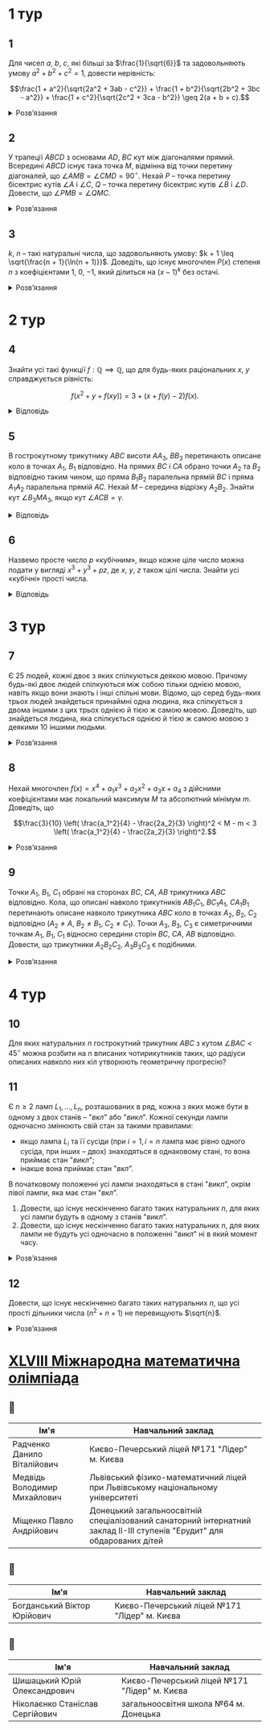 # 1 тур
## 1
Для чисел $a$, $b$, $c$, які більші за $\frac{1}{\sqrt{6}}$ та задовольняють умову $a^2 + b^2 + c^2 = 1$, довести нерівність:
```math
\frac{1 + a^2}{\sqrt{2a^2 + 3ab - c^2}} + \frac{1 + b^2}{\sqrt{2b^2 + 3bc - a^2}} + \frac{1 + c^2}{\sqrt{2c^2 + 3ca - b^2}} \geq 2(a + b + c).
```
<details><summary>Розв’язання</summary>

Нагадаємо нерівність, яка стверджується для усіх додатних чисел $x$, $y$:

```math
2x - y \leq \frac{x^2}{y} \tag{1}
```
Використовуючи цю нерівність:

```math
ab \leq \frac{a^2 + b^2}{2} \implies 2a^2 + 3ab - c^2 \leq 2a^2 + \frac{3}{2}(a^2 + b^2) - c^2 = \frac{1}{2}(7a^2 + 3b^2 - 2c^2) = \\
= \frac{1}{2}(2(4a^2 + 2b^2 + 2c^2) - (a^2 + b^2 + 6c^2)) \overset{(1)}{\leq} \frac{1}{2}  \frac{(4a^2 + 2b^2 + 2c^2)^2}{a^2 + b^2 + 6c^2} = \frac{2(1 + a^2)^2}{a^2 + b^2 + 6c^2} \implies \\
\frac{1 + a^2}{\sqrt{2a^2 + 3ab - c^2}} \geq \frac{1 + a^2}{\sqrt{\frac{2(1 + a^2)^2}{a^2+b^2+6c^2}}} = \frac{1}{\sqrt{2}} \sqrt{a^2 + b^2 + \underbrace{c^2 + \ldots + c^2}_6} = \\
= 2\sqrt{\frac{a^2 + b^2 + c^2 + \ldots + c^2}{8}} \geq 2 \cdot \frac{a + b + c + \ldots + c}{8} = \frac{a + b + 6c}{4}.
```
Циклічно переставимо змінні й одержимо, що ліва частина заданої нерівності не менше, ніж:
```math
\frac{a + b + 6c}{4} + \frac{a + 6b + c}{4} + \frac{6a + b + c}{4} = 2(a + b + c),
```
Що й треба було довести.
</details>

## 2
У трапеції $ABCD$ з основами $AD$, $BC$ кут між діагоналями прямий. Всередині $ABCD$ існує така точка $M$, відмінна від точки перетину діагоналей, що $\angle AMB = \angle CMD = 90^\circ$. Нехай $P$ – точка перетину бісектрис кутів $\angle A$ і $\angle C$, $Q$ – точка перетину бісектрис кутів $\angle B$ і $\angle D$. Довести, що $\angle PMB = \angle QMC$.

<details><summary>Розв’язання</summary>

Нехай $O$ - точка перетину діагоналей, $h = BB_1 = CC_1$ - висоти трапеції. Тоді $\varphi = \angle OAD = \angle B_1BD$. Точки $A$, $M$, $O$, $B$ - циклічні за умовою ($\angle AMB = \angle AOB = 90^\circ$), тому $\angle MAO = \angle MBO$ і $\angle OCM = \angle MDO$. Отже $\triangle AMC \sim \triangle BMD$, $\triangle BB_1D \sim \triangle CAC_1$, тому маємо такі рівності:
```math
\frac{AM}{BM} = \frac{AC}{BD} = \frac{CC_1}{B_1D} = \frac{BB_1}{B_1D} \implies \triangle AMB \sim \triangle BB_1D \text{ і } \varphi = \angle BAM = \angle CAD.
```
Отже $AP$ - бісектриса $\angle MAC$. Оскільки $\angle MCO = \angle OAD = \angle OCB$, то $CP$ - бісектриса $\angle MCA$, тому $P$ - інцентр $\triangle AMC$ і $\angle PMB =|\frac{1}{2}\angle AMC - \angle BMC|$. Аналогічно $\angle QMC =|\frac{1}{2}\angle BMD - \angle BMC|$, отже вони рівні, що й треба було довести.
</details>

## 3
$k$, $n$ – такі натуральні числа, що задовольняють умову: $k + 1 \leq \sqrt{\frac{n + 1}{\ln(n + 1)}}$. Доведіть, що існує многочлен $P(x)$ степеня $n$ з коефіцієнтами 1, 0, $-1$, який ділиться на $(x - 1)^k$ без остачі.

<details><summary>Розв’язання</summary>

Розглянемо множину $M = \{a_n x^n + a_{n-1} x^{n-1} + \ldots + a_1 x + a_0 \mid a_i \in \{0, 1\}, i = 0, 1, \ldots, n\}$.

Позначимо $\forall f \in M$ множину $\Psi(f) = (f(1), f'(1), \ldots, f^{(k-1)}(1))$. Множина $M$ має потужність (кількість елементів) $2^{n+1}$. Для кожної функції $f \in M$ вектор $\Psi(f)$ є цілою точкою в паралелепіпеді $\Pi = [0, 1] \times [0, n^2] \times \ldots \times [0, n^k]$. Цей паралелепіпед містить $(n+1)^\frac{k(k+1)}{2} < (n+1)^{\frac{(k+1)^2}{2}}$ цілу точку. З умови задачі $2^{n+1} > (n+1)^{\frac{(k+1)^2}{2}}$, тому існують такі $f_1 \neq f_2$ з множини $M$, що $\Psi(f_1) = \Psi(f_2)$. Покладемо $P(x) = f_1(x) - f_2(x)$. Зрозуміло, що його степінь не перевищує $n$, усі його коефіцієнти з множини $\{-1, 0, 1\}$, і $P(1) = P'(1) = \ldots = P^{(k-1)}(1) = 0$. Останнє означає, що $P(x) \mathop{\raisebox{-2pt}{\vdots}} (x-1)^k$. Якщо степінь многочлена $P(x)$ менша за $n$, то достатньо його домножити на $x$ в деякій степені.
</details>

# 2 тур
## 4
Знайти усі такі функції $f : \mathbb{Q} \implies \mathbb{Q}$, що для будь-яких раціональних $x$, $y$ справджується рівність:
```math
f(x^2 + y + f(xy)) = 3 + (x + f(y) - 2)f(x).
```
<details><summary>Відповідь</summary>

$f(x) = x + 1$
<details><summary>Розв’язання</summary>

Нехай $f(0) = w$. Підставимо по черзі $x = 0$ і $y = 0$:
```math
f(y + w) = 3 + w(f(y) - 2) \tag{1}
```
```math
f(x^2 + w) = 3 + (x + w - 2)f(x) \tag{2}
```
Підставимо в (1) $y = x^2$:
```math
f(x^2 + w) = 3 + w(f(x^2) - 2) \tag{3}
```
Розглянемо різницю (2)-(3):
```math
w(f(x^2) - 2) = (x + w - 2)f(x) \tag{4}
```
Ліва частина (4) є парною функцією, а тому й права частина рівності однакова для $x = \pm w$: $(w + w - 2)f(w) = (-w + w - 2)f(-w)$ або
```math
f(-w) = (1 - w)f(w) \tag{5}
```
Підставимо в (1) $y = w$:
```math
w = 3 + w(f(-w) - 2) \tag{6},
```
далі в (6) підставимо вираз $f(-w)$ з (5):
```math
w = 3 + w((1 - w)f(w) - 2) \tag{7}
```
В (2) підставивши $x = 0$, одержимо $f(w) = 3 + w(w - 2)$, останнє підставимо в (7): $w = 3 + w((1 - w)(3 + w(w - 2)) - 2)$ - рівняння для знаходження $w$, після перетворень воно набуває такого вигляду: $w^4 -  3w^3 + 5w^2 - 3 = 0$. Останнє рівняння має єдиний раціональний корінь $w = 1$. З урахуванням цього перепишемо співвідношення (1) і (4):
```math
f(y + 1) = 1 + f(y) \tag{1.1}
```
```math
f(x^2) -2 = (x-1)f(x) \tag{4.1}
```
В останній рівності підставимо $(-x)$ і прирівняємо ліві частини: $(x-1)f(x) = (-x-1)f(-x) \implies$ при $x \neq -1$
```math
f(-x) = \frac{1-x}{1 + x}f(x) \tag{8}
```
В (8) замінимо $x$ на $(x+1)$, тоді при $x \ne 2$:
```math
f(-x-1) = \frac{-x}{2 + x}f(x+1) \tag{9}
```
З рівності (1.1) маємо: $f(-x) = 1 + f(-x - 1) \implies f(-x - 1) = f(-x) - 1$. Тоді підставимо це в (9):
```math
f(-x-1) = f(-x) - 1 = \frac{-x}{2 + x}f(x+1) = \frac{-x}{2 + x}(f(x)+1) \implies f(-x) = 1 + \frac{-x}{2+x}(f(x) + 1) \overset{(8)}{=} \frac{1-x}{1+x}f(x),
```
при $x \ne -1, -2$. Останнє є рівнянням для f(x). Після перетворень знаходимо, що $f(x)=x+1$. Із співвідношення (1.1) переконаємось, що воно справджується також і для $x=-1, -2$. Остаточною перевіркою, підставляючи цей розв’язок $f(x) = x+1$  у початкове рівняння, пересвідчуємось, що це і є шуканим розв’язком.
</details></details>

## 5
В гострокутному трикутнику $ABC$ висоти $AA_3$, $BB_3$ перетинають описане коло в точках $A_1$, $B_1$ відповідно. На прямих $BC$ і $CA$ обрано точки $A_2$ та $B_2$ відповідно таким чином, що пряма $B_1B_2$ паралельна прямій $BC$ і пряма $A_1A_2$ паралельна прямій $AC$. Нехай $M$ – середина відрізку $A_2B_2$. Знайти кут $\angle B_3MA_3$, якщо кут $\angle ACB = \gamma$.
<details><summary>Відповідь</summary>

$2\gamma$
<details><summary>Розв’язання</summary>

Позначимо сторони та кути трикутника $ABC$ через $a$, $b$, $c$ і $\alpha$, $\beta$, $\gamma$, радіус описаного кола – $R$. Проведемо відрізки $A_1C$, $CB_1$, а також виберемо на стороні $AC$ точку $K$ таким чином, щоб відрізок $A_2K \parallel A_1C$. Доведемо, що $B_2B_3 = KB_3$.

За умовами задачі легко знайти: $\angle CA_2A_1 = \angle CB_2B_1 = \gamma$, $\angle CB_1B = \alpha$, $\angle AA_1C = \beta$. Обчислимо потрібні нам відрізки: $CB_3 = a \cos \gamma = 2R \sin \alpha \cos \gamma$, $B_1B_3 = B_3C \cdot \ctg \alpha = 2R \cos \alpha \cos \gamma$, $B_2B_3 = B_1B_3 \cdot \ctg \gamma = 2R \cos \alpha \cos \gamma \cdot \ctg^2 \gamma$, $CB_2 = a \cos \gamma (1 + \ctg^2 \gamma \cdot \ctg \alpha) = 2R \ctg \gamma \cos(\gamma - \alpha)$, аналогічно $CA_2 = 2R \cdot \ctg \gamma \cos(\gamma - \beta)$. $\angle CA_2K = \frac{\pi}{2} - \beta$, $\angle CKA_2 = \frac{\pi}{2} - \gamma + \beta$. За теоремою синусів для $\triangle CKA_2$:
```math
\frac{A_2C}{\sin(\frac{\pi}{2} - \gamma + \beta)} = \frac{CK}{\sin(\frac{\pi}{2} - \beta)} \implies CK = A_2C \frac{\cos \beta}{\cos(\gamma - \beta)} = 2R \cos \beta \cdot \ctg \gamma.
```
Тоді $KB_2 = CB_2 - CK = 2R \cdot \ctg \gamma (\cos(\gamma - \alpha) - \cos \beta)$, $KB_3 = CB_3 - CK = 2R \sin \alpha \cos \gamma - 2R \cos \beta \cdot \ctg \gamma = 2R \cdot \ctg \gamma (\sin \alpha \sin \gamma - \cos \beta)$, оскільки $\sin \gamma \sin \alpha - \cos \beta = \frac{1}{2} \cos (\gamma - \alpha) - \frac{1}{2} \cos(\gamma + \alpha) - \cos\beta = \frac{1}{2} \cos (\gamma - \alpha) - \frac{1}{2} \cos (\pi - \beta) - \cos\beta = \frac{1}{2} (\cos (\gamma - \alpha) - \cos \beta)$, то $KB_3 = \frac{1}{2} B_2B_3$, то $B_2B_3 = KB_3$. Таким чином, $MB_3$ – середня лінія $\triangle B_2A_2K$, а тому $MB_3 \parallel A_1C$.

Повністю аналогічно доводиться, що $MA_3 \parallel B_1C$, а тому $\angle A_3MB_3 = \angle A_1CB_1 = 2\gamma$.
</details></details>

## 6
Назвемо просте число $p$ «кубічним», якщо кожне ціле число можна подати у вигляді $x^3 + y^3 + pz$, де $x$, $y$, $z$ також цілі числа. Знайти усі «кубічні» прості числа.
<details><summary>Відповідь</summary>

Усі прості числа, окрім $p=7$.
<details><summary>Розв’язання</summary>

Нехай $p$ — фіксоване "**некубічне**" число, це означає, що існують числа $\alpha \in \mathbb{Z} : \alpha \neq x^3 + y^3 \pmod p$. Назвемо усі лишки (вичети) з такою властивістю "**поганими**", а решту — "**гарними**". Нехай $m$ — кількість ненульових лишків $a$ таких, що $a \equiv x^3 \pmod{p}$, тоді $m \geq \frac{p-1}{3}$. Справді, якщо $x^3 \equiv a^3 \pmod{p}$ для різних $a \neq x$, то $(x - a)(x^2 - ax + a^2) \equiv 0 \pmod{p}$ або $(x^2-ax+a^2) \equiv 0 \pmod{p}$. Останнє рівняння має не більше двох коренів у системі лишків, тобто для $a$ є більше трьох подань $a \equiv x^3 \pmod{p}$. Тому серед $1^3, 2^3, \ldots, (p-1)^3$ є принаймні $\frac{p-1}{3}$ різних.

Оскільки, якщо $\alpha$ — погане (гарне), то й $\alpha n^3 \pmod{p}$ при $n \not \equiv 0 \pmod{p}$ також погане (гарне) (якщо $\alpha \equiv x^3 + y^3$, то $n^3 \alpha \equiv (xn)^3 + (yn)^3$). Тому, якщо $\alpha$ — погане, то $\alpha \cdot 1^3, \alpha \cdot 2^3, \ldots, \alpha \cdot (p-1)^3$ — погані, тобто поганих лишків не менше, ніж $m \geq \frac{p-1}{3}$.

Для лишка $a$ покладемо:
```math
\left( \frac{a}{p} \right) = 
\begin{cases} 
0, & a \equiv 0 \pmod{p} \\
1, & a \not\equiv 0 \pmod{p}, a \equiv x^2 \pmod{p} \\
-1, & \text{\it{усіх інших випадках}}
\end{cases}
```
де $\left( \frac{\bullet}{p} \right)$ - символ Лежандра.

Декілька простих властивостей.

1. $\left( \frac{ab}{p} \right) = \left( \frac{a}{p} \right) \left( \frac{b}{p} \right)$,
2. якщо $\left( \frac{a}{p} \right) = 1$, то $a$ називається квадратичним лишком і лишків та нелишків рівна кількість: $\frac{p-1}{2}$.

**Лема**. Нехай $\alpha_1, \alpha_2 \in \{ \pm 1 \}$, $a \not\equiv 0 \pmod{p}$, $b \equiv 0 \pmod{p}$, тоді кількість розв'язків системи
```math
\begin{cases}
\left( \frac{x}{p} \right) = \alpha_1 \\
\left( \frac{ak+b}{p} \right) = \alpha_2 
\end{cases}
```
не перевищує $\frac{p+3}{4}$.
<details><summary>Доведення</summary>

Якщо $k \neq 0$, то існує єдине $k^{-1}$: $k \cdot k^{-1} \equiv 1 \pmod{p}$ – очевидно. З властивості маємо $\left( \frac{ak+b}{p} \right) = \left( \frac{a}{p} \right) \left( \frac{x+ba^-1}{p} \right)$, а, тому система еквівалентна $\begin{cases} \left( \frac{x}{p} \right) = \alpha_1 \\ \left( \frac{x+ba^-1}{p} \right) = \alpha_2 \left( \frac{a}{p} \right) \end{cases}$. Розглянемо суму $A = \sum_{j=0}^{p-1} \left( \left(\frac{j}{p}\right) + \alpha_1 \right)\left(\left( \frac{j+b}{p}\right) + \alpha_2 \right)$, кожний доданок рівний $4\alpha_1 \alpha_2$, якщо $j$ – розв'язок системи і нуль в усіх інших випадках, окрім $j = 0$ (тоді $\alpha_1 \left(\left(\frac{b}{p}\right) + \alpha_2\right)$) і $j=p-b$ (тоді $\alpha_2 \left(\alpha_1 + \left(\frac{-b}{p}\right) \right)$), тобто
```math
A = 4 \alpha_1 \alpha_2 n + \alpha_1 \left( \left( \frac{b}{p} \right) + \alpha_2 \right) + \alpha_2 \left(\left( \frac{-b}{p}\right) + \alpha_1 \right).
```
З іншого боку $A = \sum_{j=0}^{p-1} \left( \frac{j}{p} \right) \left( \frac{j+b}{p} \right) + \alpha_1 \sum_{j=0}^{p-1} \left( \frac{j+b}{p} \right) + \alpha_2 \sum_{j=0}^{p-1} \left( \frac{j}{p} \right) + p\alpha_1 \alpha_2$. Але за властивістю
1. $\sum_{j=0}^{p-1} \left( \frac{j}{p} \right) = \sum_{j=0}^{p-1} \left( \frac{j+b}{p} \right) = 0$,
2. $\sum_{j=0}^{p-1} \left( \frac{j}{p} \right)\left( \frac{j+b}{p} \right) = \sum_{j=0}^{p-1} \left( \frac{j^2+jb}{p} \right) = \sum_{j=1}^{p-1} \left( \frac{j^2+jb}{p} \right) = \sum_{j=1}^{p-1} \left( \frac{(j^{-1})^2}{p} \right) \left( \frac{j^2+jb}{p} \right) = \sum_{j=1}^{p-1} \left( \frac{1+bj^{-1}}{p} \right)$

якщо $j$ пробігає значення $1,\ldots,p-1$, то $j^{-1}$ пробігає значення $1,\ldots,p-1$, і $1 + bj^{-1}$ пробігає значення $0, 2,\ldots, p-1$ тобто $\sum_{i=1}^{p-1} \left( \frac{i}{p} \right) - \left( \frac{1}{p} \right) = -1$, з урахуванням 2., і того, що $\left|\left( \frac{k}{p} \right)\right|\leq 1$ одержимо потрібне. $\blacksquare$
</details>

Нехай $X$ – множина поганих лишків, якщо $m \in X$, то $6^{-1}(m-2)$ і $(-6)^{-1}(m+2)$ – квадратні нелишки. (Тут і далі ми вважаємо, що $p > 3$, випадок $p = 2, 3$ перевіряємо безпосередньо і знаходимо, що ці числа кубічні). Дійсно, якщо $6^{-1}(m-2) \equiv x^2$, то $m \equiv 6x^2 + 2 = (x+1)^3 + (1-x)^3$ – суперечність, так само, якщо $(-6)^{-1}(m+2) \equiv x^2$, то $\equiv = -2 -6x^2 = (x-1)^3 + (-1-x)^3$ – суперечність.

Нехай $Y = \{6^{-1}(a-2)|a \in X\}$, тоді усі елементи з $Y$ нелишки, і якщо $y \in Y$, то $(-y + 4 \cdot 6^{-1})$ також нелишок (якщо $y \in Y$, то $y \equiv 6^{-1}(a-2)$, і $(-y + 4 \cdot 6^{-1}) \equiv  (-6)^{-1}(a+2)$ також нелишок). Таким чином усі з $Y$ розв'язки системи з $a = -1$ і $b = 4 \cdot 6^{-1} \not\equiv 0$, тобто $|Y|=|X|\leq \frac{p+3}{4}$, але раніше ми показали, що $|X|\geq \frac{p-1}{3}$, тобто $\frac{p-1}{3}\leq \frac{p+3}{4}$. Усі прості до 13 перевіряємо безпосередньо, тільки $p=7$ не кубічне.
</details></details>

# 3 тур
## 7
Є 25 людей, кожні двоє з яких спілкуються деякою мовою. Причому будь-які двоє людей спілкуються між собою тільки однією мовою, навіть якщо вони знають і інші спільні мови. Відомо, що серед будь-яких трьох людей знайдеться принаймні одна людина, яка спілкується з двома іншими з цих трьох однією й тією ж самою мовою. Доведіть, що знайдеться людина, яка спілкується однією й тією ж самою мовою з деякими 10 іншими людьми.
<details><summary>Розв’язання</summary>

Позначимо людей вершинами графа. Кожній мові поставимо у відповідність деякий свій колір і цим кольором з’єднаємо пари людей, які спілкуються між собою саме цією мовою. Для нашого графу виконується умова, що серед будь-яких трьох вершин знайдеться принаймні дві пари (вони, звісно, мають спільну вершину), які сполучені ребрами одного й того самого кольору. Цю умову будемо називати _умовою рівнобедреності_.

Будемо називати наш граф _зв’язним за даним кольором_, якщо він залишиться зв’язним, коли залишити у ньому тільки ребра цього кольору. Доведемо, що граф, який містить більше однієї вершини та задовольняє умову рівнобедреності, не може бути зв’язним більше, ніж за двома кольорами. Використаємо індукцію за кількістю вершин графа.


<details><summary>Доведення</summary>

_База індукції_. Граф з двома вершинами є зв’язним лише за одним кольором.

_Крок індукції_.Нехай для графа з $k$ ($k \geq 2$) вершинами твердження вірне. Припустимо, що існує граф з $k + 1$ вершиною, який задовольняє умову рівнобедреності і є зв’язним принаймні за трьома кольорами, які ми позначимо через $X$, $Y$, $Z$. Розглянемо граф, який отримується з даного вилученням деякої вершини $W$ та прилеглих до неї ребер. Він теж задовольняє умову рівнобедреності, тому за припущенням індукції цей граф не є зв’язним за одним з трьох вищезгаданих кольорів. Саме цей колір позначимо через $Z$. У вищерозглянутому графі залишимо лише ребра кольору $Z$ і позначимо отриманий граф через $G_k$.

Нехай $A_1,A_2,\dots,A_m$ – зв’язні компоненти у графі $G_k$, в якому залишили тільки ребра кольору $Z$. За вибором кольору $Z$, маємо, що $m \geq 1$. Покажемо, що для будь-яких двох компонент $A_i$ та $A_j$ ($i \neq j$) існує пари вершин, одна з яких належить $A_i$, а друга – $A_j$, з’єднані ребрами одного й того самого кольору. Нехай вершини $K, L \in A_i$, а вершини $M,N \in A_j$. Через $(XY)$ будемо позначати колір ребра, яке сполучає вершини $X$ та $Y$. Достатньо довести, що для будь-яких вершин $K,L \in A_i$ та $M,N \in A_j$ виконується умова $(KM) = (LN)$.

За побудовою $A_i$ та $A_j$, знайдуться послідовності вершин: $\{K_0 = K, K_1, \ldots, K_p = L\}$, $\{M_0 = M,M_1,\ldots,M_q = N\}$ для яких 
```math
(K_0 K_1) = (K_1 K_2) = \ldots = (K_{p-1} K_p) = (M_0 M_1) = (M_1 M_2) = \ldots = (M_{q-1} M_q) = Z.
```
(Подальші міркування будуть залишатися вірними, навіть якщо $p$ або $q$ дорівнює нулю, тому ці випадки можна окремо не розглядати). Для будь-якого натурального $i \in \{0, 1, \ldots, p-1\}$, за умовою рівнобедреності, серед кольорів $(K_i K_{i+1})$, $(K_i M)$ та $(K_{i+1} M)$ знайдуться два однакових. Але, оскільки $K_i$ та $K_{i+1}$ містяться у різних компонентах зв’язності графа $G_k$, кольори $(K_i M)$ та $(K_{i+1} M)$ не можуть дорівнювати $Z$. На відміну від них, $(K_i K_{i+1}) = Z$. Отже, рівними можуть бути лише кольори $(K_i M)$ та $(K_i M)$. З цього витікає $(KM) = (K_0 M) = (K_1 M) = \ldots = (K_p M) = (LM)$. Аналогічно доводиться $(LM) = (LN)$. Отже, для довільних вершин $K, L \in A_i$ та $M, N \in A_j$ доведено $(KM) = (LM) = (LN)$.

Згідно з вищевдоведеним, через $[A_i, A_{i+1}] (i \neq j)$ можна позначити той єдиний колір, який мають ребра, що сполучають пари вершин, одна з яких належить $A_i$, а друга – $A_j$.

Оскільки ми припустили, що наш граф з $k + 1$ вершиною є зв’язним за кольорами $X$, $Y$, $Z$, то з вершини $W$ має виходити ребро кольору $X$, ребро кольору $Y$, та до кожної компоненти серед $A_1, A_2, \dots, A_m$ — ребро кольору $Z$.

Нехай $R$, $S$ — такі вершини, для яких $(WR) = X$, $(WS) = Y$. Нехай $R \in A_r$, $S \in A_s$. Для будь-якої компоненти $A_t \neq A_r$, буде виконуватися $[A_t, A_r] = X$. Дійсно, нехай $T$ — вершина у $A_t$, для якої $(WT) = Z$. За умовою рівнобедреності, серед кольорів $(WT)$, $(WR)$, $(RT)$ знайдуться два однакових. Але $(WR) = X \neq Z = (WT)$ та $(RT) = [A_t, A_r] \neq Z = (WT)$, тому $(RT) = (WR) = X$. А звідси: $[A_t, A_r] = (RT) = X$. Аналогічно доводиться, що будь-якій компоненті $A_t$, відмінній від $A_s$, буде виконуватися $[A_t, A_s] = Y$.

Але тоді, якщо $r \neq s$, то для $t = s$ маємо $[A_s, A_r] = X$, а для $t = r$ маємо $[A_r, A_s] = Y$. Але цього не може бути, бо $[A_r, A_s] = [A_s, A_r]$. Якщо ж $r = s$, то з умови $m \geq 2$ отримуємо, що існує $t$, відмінне від $r$ та $s$. А тоді повинно бути $[A_t, A_r] = X$, та $[A_t, A_s] = Y$, що неможливо внаслідок $[A_r, A_s] = [A_s, A_r]$.

Твердження індукцією доведено. $\blacksquare$
</details>

Нехай у нашому графі є ребра не менше, ніж трьох кольорів. У протилежному випадку кожна вершина графа з'єднана деяким одним кольором принаймні з 12 іншими. Отже, існує колір, який представлений у графі та за яким граф не є зв'язним.

Нехай є хоча б два кольори (серед представлених), за яким граф не є зв'язним. Позначимо їх $Y$ та $Z$. Розглянемо всі зв'язані компоненти відносно ребер кольору $Y$, які позначимо як $B_1, B_2, \dots, B_g$. Доведемо, що якщо перефарбувати усі ребра кольору $Y$ у колір $Z$, то граф не стане зв'язним за кольором $Z$.

Якщо для деякої компоненти $B_n$ не існує такої іншої компоненти $B_t$, для якої $[B_r, B_t] = Z$, то і при перефарбуванні $B_r$ не буде зв'язана ребрами кольору $Z$ з іншими вершинами графа. Нехай тепер для кожної компоненти $B_r$ знайдеться потрібна $B_t$. Тоді якщо вершини $U$ та $V$ з'єднані ребром кольору $Y$, то вони належать одній компоненті зв'язності за кольором $Y$. Нехай є компонента $B_s$. Тоді за вибором випадку для неї знайдеться компонента $A_t$, для якої $[B_r, B_s] = Z$. Нехай вершина $W$ належить $B_t$. Тоді $(UW) = (WV) = [B_s, B_t] = Z$. А отже всі пари вершин, які можна з'єднати ланцюжком з ребер кольору $Y$ або $Z$, можна з'єднати і ланцюжком з ребер тільки кольору $Z$, замінюючи ребра кольору $Y$ на пари послідовних ребер кольору $Z$ вищезгаданим способом. Отже, якщо граф стане зв'язним за кольором $Z$ після перефарбування, то має бути зв'язним і до перефарбування, чого немає.

Також помітимо, що при перефарбуванні умова рівнобедреності зберігається, оскільки однакові ребра залишаються однаковими. Тому перефарбування можна продовжувати, поки не залишиться тільки один колір, за яким граф не буде зв'язним.

Нехай залишився лише один колір $D$, за яким граф не є зв'язним. Нехай $C_1, C_2, \dots, C_h$ - компоненти зв'язності відносно кольору $D$. Оскільки за всіма іншими кольорами граф є зв'язним, то таких кольорів не більше двох.

Якщо $h \geq 5$, то розглянемо найменшу кількість таких компонент. Тоді кожна вершина з'єднана не менше, ніж з 20 вершинами за допомогою ребер не більше, ніж двох кольорів. Отже знайдеться колір, яким вершина з'єднана не менш, ніж з 10 іншими. Якщо $h < 5$, то твердження доводиться невеликим перефарбуванням відразу для значень $[C_i, C_j]$ ($i \neq j$).

Причому для будь-якого $h$ доведено, що потрібний колір знайдеться серед тих кольорів, за якими вершина з'єднана не менш, ніж з 10 іншими вершинами ребра, отже потрібний колір і тоді знайдеться серед тих кольорів, тобто для початкового графа.
</details>

## 8
Нехай многочлен $f(x) = x^4 + a_1 x^3 + a_2 x^2 + a_3 x + a_4$ з дійсними коефіцієнтами має локальний максимум $M$ та абсолютний мінімум $m$. Доведіть, що
```math
\frac{3}{10} \left( \frac{a_1^2}{4} - \frac{2a_2}{3} \right)^2 < M - m < 3 \left( \frac{a_1^2}{4} - \frac{2a_2}{3} \right)^2.
```
<details><summary>Розв’язання</summary>

Нехай $f(a) = m_1, f(b) = m_2, a < b$ – точки локального мінімуму. $f(c) = M, a < c < b$ – точка локального максимуму.

Спочатку знайдемо найбільше та найменше значення функції $M - m$ в залежності від фіксованого $d = b - a$. Паралельний перенос не змінює різницю $M - m$, тому ми можемо припустити, без обмеження загальності, $a = m_1 = 0, b = d$. З припущення легко отримати вигляд похідної його полінома та й самого полінома: $f'(x) = 4x(x - c)(x - d)$, $f(x) = x^4 - \frac{4}{3}(c + d)x^3 + 2cdx^2$. Тоді $f(c) = -\frac{1}{3}c^4 + \frac{2}{3}c^3d$ є локальним максимумом, і $f(d) = -\frac{1}{3}d^4 + \frac{2}{3}d^3c, f(0) = 0$ – два локальних максимуми. 

Стандартне дослідження показує, що вираз $\Delta_1 = f(c) - f(0)$ зростає, а вираз $\Delta_2 = f(c) - f(d)$ спадає при зростанні параметра $c$ в межах від 0 до $d$. Тому $\Delta_1 = f(c) - f(0)$ досягає найбільшого значення при $c = d$ і $\Delta_2 = f(c) - f(d)$ досягає найбільшого значення при $c = 0$. В обох випадках це значення дорівнює $\frac{1}{3}d^4$, якщо $c = \frac{1}{2}d, f(c) = \frac{1}{16}d^4$ і $f(0) = f(d) = 0, \Delta_1 = \Delta_2 = \frac{1}{16}d^4$ – це найменше можливе значення різниці $M - m$, бо в іншому випадку або $\Delta_1$, або $\Delta_2$ більші за $\frac{1}{16}d^4$. Отже ми довели, що
```math
\frac{1}{16}d^4 \leq M - m \leq \frac{1}{3}d^4. \tag{1}
```
Оцінимо значення $d$. Це є відстань між найвіддаленішими коренями полінома $f'(x) = 4x^3 + 3a_1x^2 + 2a_2x + a_3$, при умові, що цей поліном має три різних корені. Нехай $D$ – це відстань між точками екстремумів цього полінома. Вона дорівнює відстані між коренями полінома $f''(x) = 12x^2 + 6a_1x + 2a_2$, тому
```math
D = \sqrt{\frac{1}{4}a_1^2 - \frac{2}{3}a_2}. \tag{2}
```
Відмітимо, що $\frac{1}{4}a_1^2 - \frac{2}{3}a_2 > 0$, бо в протилежному випадку поліном $f(x)$ не може мати локальний максимум. Графік полінома $g(x) = 4x^3 - 3D^2x$ можна отримати паралельним переносом графіка полінома $f'(x) = 4x^3 + 3a_1x^2 + 2a_2x + a_3$, бо $g(x)$ має ту ж саму відстань $D$ між екстремумами і той самий старший коефіцієнт 4. Відстань між найвіддаленішими коренями рівняння $g(x) = c$ спадає при зростанні модуля $c$ доти, поки рівняння має 3 різні корені. Максимальна відстань є $\sqrt{3}D$ і досягається при $c = 0$, найменша відстань складає $\frac{3}{2}D$ і досягається при $c = \pm D^3$. А це й означає, що $f'(x) = 4x^3 + 3a_1x^2 + 2a_2x + a_3$ має три дійсних корені, коли відстань між найвіддаленішими з них задовольняє нерівності: $\frac{3}{2} < D \leq \sqrt[3]{D}$. З співвідношень (1) і (2) отримуємо остаточно:
```math
\frac{3}{10} \left( \frac{1}{4}a_1^2 - \frac{2}{3}a_2 \right)^2 < \frac{81}{256} \left( \frac{1}{4}a_1^2 - \frac{2}{3}a_2 \right)^2 < M - m < 3 \left( \frac{1}{4}a_1^2 - \frac{2}{3}a_2 \right)^2.
```
</details>

## 9
Точки $A_1$, $B_1$, $C_1$ обрані на сторонах $BC$, $CA$, $AB$ трикутника $ABC$ відповідно. Кола, що описані навколо трикутників $AB_1C_1$, $BC_1A_1$, $CA_1B_1$ перетинають описане навколо трикутника $ABC$ коло в точках $A_2$, $B_2$, $C_2$ відповідно ($A_2 \neq A$, $B_2 \neq B_1$, $C_2 \neq C_1$). Точки $A_3$, $B_3$, $C_3$ є симетричними точкам $A_1$, $B_1$, $C_1$ відносно середини сторін $BC$, $CA$, $AB$ відповідно. Довести, що трикутники $A_2B_2C_2$, $A_3B_3C_3$ є подібними.

<details><summary>Розв’язання</summary>

Ми будемо розв’язувати задачу за допомогою орієнтованих кутів між прямими. Для двох прямих ліній $l$, $m$ на площині через $\angle(l, m)$ позначимо кут проти руху годинникової стрілки, який перетворює лінію $l$ в пряму, яка паралельна прямій $m$. Це є число зі знаком, величини, що відрізняються на число кратне $\pi$ рівні, так що
```math
\angle(l, m) = -\angle(m, l), \angle(l, m) + \angle(m, n) = \angle(l, n).
```
Якщо пряма $l = KL$, $m = MN$, будемо записувати $\angle(KL, MN)$ замість $\angle(l, m)$, букви $K$, $L$ вільні міняються, так само, як і $M$, $N$.

Нагадаємо аналог класичної теореми про циклічний чотирикутник: якщо $K$, $L$, $M$, $N$ – чотири неколіенарні точки на площині, то $K$, $L$, $M$, $N$ – циклічні (лежать на одному колі) тоді і тільки тоді, коли
```math
\angle(KM, LM) = \angle(KN, LN). \tag{1}
```
Якщо точно зробити рисунок, то бачимо, що три кола $(AB_1C_1)$, $(A_1BC_1)$, $(A_1B_1C)$ мають спільну точку. Нехай $(AB_1C_1)$ і $(A_1BC_1)$ перетинаються в точках $C_1$ і $P$. Тоді згідно (1): $\angle (PA_1, CA_1) = \angle (PA_1, BA_1) = \angle (PC_1, BC_1) = \angle (PC_1, AC_1) = \angle (PB_1, AB_1) = \angle (PB_1, CB_1)$. Позначимо цей кут $\varphi$.

З наведених рівностей між кутами бачимо, що точки $A_1$, $B_1$, $P$, $C$ – циклічні. Таким чином точка $P$ – спільна для трьох наведених кіл.

З основної властивості (1) далі без детального розписування ми одержимо таке.
```math
\varphi = \angle (PA_1, BC) = \angle (PB_1, CA) = \angle (PC_1, AB). \tag{2}
```
Нехай прямі $A_2P$, $B_2P$, $C_2P$ перетинають коло $(ABC)$ в точках $A_4$, $B_4$, $C_4$ відповідно. Тоді $\angle(A_4A_2, AA_2) = \angle(PA_2, AA_2) = \angle(PC_1, AC_1) = \angle(PC_1, AB) = \varphi$ ми бачимо, що пряма $AA_2$ є образом прямої $A_2A_4$ при обертанні навколо $A_2$ на кут $\varphi$. Таким чином точка $A$ є образом точки $A_4$ при обертанні на кут $2\varphi$ навколо точки $O$ – центр кола $(ABC)$. Аналогічне обертання ставить у відповідність $B_4$ до $B$ і $C_4$ до $C$. Тобто трикутник $ABC$ є образом трикутника $A_4B_4C_4$ при цьому відображенні. Таким чином:
```math
\angle(A_4B_4, AB) = \angle(B_4C_4, BC) = \angle(C_4A_4, CA) = 2\varphi. \tag{3}
```
Оскільки обертання на $2\varphi$ навколо $O$ переводить точку $B_4$ в $B$ ми маємо $\angle(AB_4, AB) = \varphi$. Відповідно до (2) маємо:
$\angle (AB_4, PC_1) = \angle (AB_4, AB) + \angle (AB, PC_1) = \varphi + (-\varphi) = 0$, що означає паралельність $AB_4 \parallel PC_1$.

Нехай $C_5 = PC_1 \cap A_4B_4$, аналогічно задаються й точки $A_5$, $B_5$. Так $AB_4 \parallel C_1C_5$, додаючи сюди (2) та (3) маємо:
```math
\angle (A_4B_4, PC_1) = \angle (A_4B_4, AB) + \angle (AB, PC_1) = 2\varphi + (-\varphi) = \varphi. \tag{4}
```
Тобто $\angle (B_4C_5, C_5C_1) = \varphi \implies \angle (C_5C_1, C_1A) = \angle (PC_1, AB) = \varphi$ (дивись (2)), тому чотирикутник $AB_4C_5C_1$ є рівнобічною трапецією з $AC_1 = B_4C_5$.

Міняючи місцями точки $A$ і $B$, ми одержимо, що $BC_1 = A_4C_5$. І, оскільки, $AC_1 + BC_1 = AB = A_4B_4$, звідки витікає, що точка $C_5$ лежить на відрізку $A_4B_4$ та ділить його на відрізки $A_4C_5$ та $B_4C_5$, при цьому $A_4C_5 = BC_1 = AC_3$, $B_4C_5 = AC_1 = BC_3$. Іншими словами, обертання, що задає відображення перетворення $\triangle A_4B_4C_4$ в $\triangle ABC$ переводить $C_5$ в $C_3$. Аналогічно відображаються $A_5$ в $A_3$ та $B_5$ в $B_3$. Таким чином трикутники $A_3B_3C_3$ та $A_5B_5C_5$ – рівні. Залишається показати, що вони подібні до трикутника $A_2B_2C_2$.

Прямі $B_4C_5$, $PC_5$ співпадають відповідно з прямими $A_4B_4$, $PC_1$, з (4) маємо: $\angle (B_4C_5, PC_5) = \varphi$.

Аналогічно (циклічно перестановкою) одержимо, що $\varphi = \angle (B_4A_5, PA_5) = \varphi$. Ці співвідношення доводять, що точки $P$, $B_4$, $C_5$, $A_5$. Аналогічно, циклічними є такі четвірки точок $P$, $C_4$, $A_5$, $B_5$ та $P$, $A_4$, $B_5$, $C_5$. Звідси маємо:
```math
\angle (A_5C_5, C_5B_5) = \angle (A_5B_5, PB_5) + \angle (PB_5, C_5B_5) = \angle (A_5C_4, PC_4) + \angle (PA_4, C_5A_4). \tag{5}
```
З іншого боку, точки $A_2$, $B_2$, $C_2$, $A_4$, $B_4$, $C_4$ лежать на колі $(ABC)$, тому ми маємо:
```math
\angle (A_2B_2, C_2B_2) = \angle (A_2B_2, B_4B_2) + \angle (B_4B_2, C_2B_2) = \angle (A_2A_4, B_4A_4) + \angle (B_4C_4, C_2C_4). \tag{6}
```

Але прямі $A_2A_4$, $B_4A_4$, $B_4C_4$, $C_4C_2$ співпадають відповідно з прямими $PA_4$, $C_5A_4$, $A_5C_4$, $PC_4$. Суми правих частин рівностей (5) та (6) однакові, тому рівні і їх ліві частини, тому $\angle (A_5B_5, C_5B_5) = \angle (A_2B_2, C_2B_2)$, аналогічно $\angle (B_5C_5, A_5C_5) = \angle (B_2C_2, A_2C_2)$ і $\angle (C_5A_5, B_5A_5) = \angle (C_2A_2, B_2A_2)$. Це означає, що відповідні кути у трикутників $A_5B_5C_5$ та $A_2B_2C_2$ рівні, що й означає їх подібність.

_**Зауваження 1.**_ Спроби розв’язати цю задачу методами класичної геометрії, які не спираються на орієнтовні кути, натрапляють на складнощі, які пов’язані з тим, що повне розв’язання цієї задачі вимагає перегляду багатьох випадків. Розташування важливих точок можливе багатьма варіантами. Кути, що були рівними в одному випадку стануть доповнюючими ми в іншому.

_**Зауваження 2.**_ Той факт, що кола $(AB_1C_1)$, $(A_1BC_1)$, $(A_1B_1C)$ мають спільну точку не потребує доведення, оскільки це відома теорема Мікельса (Miquel’s theorem).
</details>

# 4 тур
## 10
Для яких натуральних $n$ гострокутний трикутник $ABC$ з кутом $\angle BAC < 45^\circ$ можна розбити на $n$ вписаних чотирикутників таких, що радіуси описаних навколо них кіл утворюють геометричну прогресію?

## 11
Є $n \geq 2$ ламп $L_1, \ldots, L_n$, розташованих в ряд, кожна з яких може бути в одному з двох станів – "*вкл*" або "*викл*". Кожної секунди лампи одночасно змінюють свій стан за такими правилами:
- якщо лампа $L_i$ та її сусіди (при $i = 1, i = n$ лампа має рівно одного сусіда, при інших – двох) знаходяться в однаковому стані, то вона приймає стан "*викл*";
- інакше вона приймає стан "*вкл*".

В початковому положенні усі лампи знаходяться в стані "*викл*", окрім лівої лампи, яка має стан "*вкл*".
1. Довести, що існує нескінченно багато таких натуральних $n$, для яких усі лампи будуть в одному з станів "*викл*".
2. Довести, що існує нескінченно багато таких натуральних $n$, для яких лампи не будуть усі одночасно в положенні "*викл*" ні в який момент часу.

<details><summary>Розв’язання</summary>

1. Перевіряючи це для малих $n$ можна припустити, що для кожного $n = 2^k$ все буде як потрібно. Більш точно, нехай $A_k$ – матриця $2^k \times 2^k$, чиї рядки представляють «еволюцію» системи ламп. Вони містять 0 і 1 відповідно для стану «викл» та «вкл». Верхній рядок має вигляд $(1, 0, 0, 0, \ldots, 0)$, нижній ряд – стан після $(2^k - 1)$ кроків. Ми стверджуємо, що нижній рядок буде мати вигляд $(1, 1, 1, \ldots, 1)$. Цього достатньо, щоб після наступного кроку усі наступні стани мали вигляд  $(0, 0, 0, \ldots, 0)$.
    
    Доведення проведемо індукцією по $k$. Випадок $k = 1$ – очевидний. Припустимо, що для деякого $k$ твердження вірне, запишемо матрицю $A_{k+1}$ у такому вигляді: $\begin{pmatrix} A_k & O_k \\ B_k & C_k \end{pmatrix}$. Після $m$ кроків остання 1 займає позицію $(m + 1)$. Таким чином $O_k$ – нульова матриця. Тому за припущенням індукції нижні рядки матриць $(A_k, O_k)$ має вигляд $(1, 1, \ldots, 1, 0, 0, \ldots, 0)$ (по $2^k$ нулів та одиниць). Наступний рядок, таким чином, буде мати вигляд: $(\underbrace{0, 0, \ldots, 0}_{2^k-1}, 1, 1, \underbrace{0, 0, \ldots, 0}_{2^k-1})$ – симетрично відносно середини, а тому й всі подальші рядки також будуть симетричними. Таким чином, знаючи матрицю $B_k$, ми знаємо й матрицю $C_k$, тому для подальшого дослідження нам достатньо знайти поведінку лише матриці $B_k$, на яку впливає стовпець ряд матриці $C_k$. Уявимо собі матрицю $C_k$, ізольованою від інших частин матриці $A_{k+1}$. Припустимо, що цей змінюється так, як зазначено в умові. Перший елемент рядка визначається лише двома першими елементами попереднього рядку, відповідно до того, вони співпадають чи ні. Тепер помістимо $C_k$ знову в $A_{k+1}$. Самий лівий знак рядку $C_k$ вже має двох сусідів, але лівий сусід є його копією. Тому зміна в матриці $C_k$ не змінюється від того, вона ізольована чи ні. Оскільки перший рядок матриці $C_k$ співпадає з першим рядком матриці $A_k$, то й останні рядки також співпадають, а тому останній рядок $C_k$ буде з самих одиниць, а й матриці $B_k$, яка симетрична до $C_k$. Таким чином індукційний перехід завершено, з ним і весь пункт 1 доведено.

2. Існує багато потрібних прикладів. Наприклад, $n = 2^k + 1$. Перетворення системи станів ламп можна подати матрицею, що має $2^k + 1$ стовпчиків. Верхні $2^k$ рядків цієї матриці вже обговорювалися вище, оскільки останній елемент (самий правий) не впливає на поведінку решти елементів, оскільки поруч з ним також нуль, лише в останній момент, коли там з'являється 1 ми бачимо, як він впливає на передостанній елемент.
    
    Таким чином ми маємо такий ряд – $(0, 0, \ldots, 0, 1, 1)$. Але це є другий ряд матриці зі зміненою на протилежну орієнтацію. Оскільки ця ситуація вже була, то вона й далі буде періодично повторюватись, таким чином стану, де усі лампи «викл» не буде.
</details>

## 12
Довести, що існує нескінченно багато таких натуральних $n$, що усі прості дільники числа $(n^2 + n + 1)$ не перевищують $\sqrt{n}$.

<details><summary>Розв’язання</summary>

Покладемо спочатку $n = k^2$. Маємо $k^4 + k^2 + 1 = (k^2 - k + 1)(k^2 + k + 1)$. Далі візьмемо $k = t^2$, отримаємо $(t^2 - t + 1)(t^2 + t + 1)(t^4 - t^2 + 1)$. Зрозуміло, що усі прості дільники числа $(t^2 - t + 1)$ менші за $t^2$. Розглянемо множник $(t^4 - t^2 + 1) = (t^2 + 3)^2 - (7t^2 + 8)$. Існує нескінченно багато $t$ таких, що $7t^2 + 8 = x^2$, тобто
```math
x^2 - 7t^2 = 8. \tag{1}
```
Це рівняння Пелля, і воно має розв'язок $x = 6$, $t = 2$. Тоді $(t^2 + 3)^2 - (7t^2 + 8) = (t^2+3-x)(t^2+3+x)$. Потрібно, щоб усі прості дільники числа $(t^2 + 3 - x)$ і $(t^2 + t + 1)$ були менші $t^2$.

Помітимо, що загальна серія розв'язків рівняння (1) має вигляд $\begin{cases} x_{n+1} = 8x_n + 21t_n \\ t_{n+1} = 3x_n + 8t_n \end{cases}$. Треба розглядати дільники числа $(t_n^2 + t_n + 1)$ і $(t_n^2 + x_n + 3)$. Оскільки перетворення $\begin{pmatrix} 8 & 21 \\ 3 & 8 \end{pmatrix}$ не вироджене в $\mathbb{Z}_p$, де $p$ - просте, то послідовність остач $(x_n, t_n)$ за довільним модулем $p$ є суто періодичною.

$x_1 = 6$, $t_1 = 2$, $t_1^2 + x_1^3 = 13$. Тоді $\exists T \in  \mathbb{N}$, що $(x_{Tk+1} + t_{Tk+1}^2 + 3) \mathop{\raisebox{-2pt}{\vdots}} 13$, $k \in \mathbb{N}$, $T$ - період. Аналогічно $t_1^2 + t_1 + 1 = 7$, тому $\exists T_1$, $(t_{T_1k+1} + t_{T_1k+1}^2 + 1) \mathop{\raisebox{-2pt}{\vdots}} 7$. Далі вибираємо $n = TT_1k + 1$.
</details>

# [XLVIII Міжнародна математична олімпіада](https://mathsociety.kiev.ua/news/2007/07/30/)
## 🥇
|Ім'я|Навчальний заклад|
|---|---|
|Радченко Данило Віталійович|Києво-Печерський ліцей №171 "Лідер" м. Києва|
|Медвідь Володимир Михайлович|Львівський фізико-математичний ліцей при Львівському національному університеті|
|Міщенко Павло Андрійович|Донецький загальноосвітній спеціалізований санаторний інтернатний заклад II-III ступенів "Ерудит" для обдарованих дітей|
## 🥈
|Ім'я|Навчальний заклад|
|---|---|
|Богданський Віктор Юрійович|Києво-Печерський ліцей №171 "Лідер" м. Києва|
## 🥉
|Ім'я|Навчальний заклад|
|---|---|
|Шишацький Юрій Олександрович|Києво-Печерський ліцей №171 "Лідер" м. Києва|
|Ніколаєнко Станіслав Сергійович|загальноосвітня школа №64 м. Донецька|
